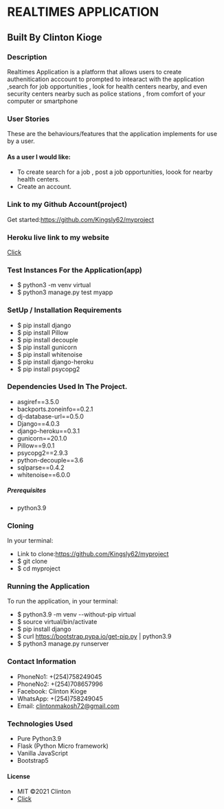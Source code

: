 # REALTIMES APPLICATION

## Built By Clinton Kioge

### Description

Realtimes Application is a platform that allows users to create authenitication acccount to prompted to intearact with the application ,search for job opportunities , look for health centers nearby, and even security centers nearby such as police stations , from comfort of your computer or smartphone

### User Stories

These are the behaviours/features that the application implements for use by a user.

#### As a user I would like:

- To create search for a job , post a job opportunities, loook for nearby health centers.
- Create an account.

### Link to my Github Account(project)

Get started:https://github.com/Kingsly62/myproject

### Heroku live link to my website

[Click](https://clinton-project.herokuapp.com/)

### Test Instances For the Application(app)

- $ python3 -m venv virtual
- $ python3 manage.py test myapp

### SetUp / Installation Requirements

- $ pip install django
- $ pip install Pillow
- $ pip install decouple
- $ pip install gunicorn
- $ pip install whitenoise
- $ pip install django-heroku
- $ pip install psycopg2

### Dependencies Used In The Project.

- asgiref==3.5.0
- backports.zoneinfo==0.2.1
- dj-database-url==0.5.0
- Django==4.0.3
- django-heroku==0.3.1
- gunicorn==20.1.0
- Pillow==9.0.1
- psycopg2==2.9.3
- python-decouple==3.6
- sqlparse==0.4.2
- whitenoise==6.0.0

##### Prerequisites

- python3.9

### Cloning

In your terminal:

- Link to clone:https://github.com/Kingsly62/myproject
- $ git clone
- $ cd myproject

### Running the Application

To run the application, in your terminal:

- $ python3.9 -m venv --without-pip virtual
- $ source virtual/bin/activate
- $ pip install django
- $ curl https://bootstrap.pypa.io/get-pip.py | python3.9
- $ python3 manage.py runserver

### Contact Information

- PhoneNo1: +(254)758249045
- PhoneNo2: +(254)708657996
- Facebook: Clinton Kioge
- WhatsApp: +(254)758249045
- Email: clintonmakosh72@gmail.com

### Technologies Used

- Pure Python3.9
- Flask (Python Micro framework)
- Vanilla JavaScript
- Bootstrap5

#### License

- MIT ©2021 Clinton
- [Click](https://opensource.org/civicrm/mailing/confirm?reset=1&cid=63735&sid=22975&h=fb22e32f66706d47)
